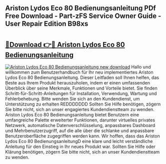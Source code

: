 ## Ariston Lydos Eco 80 Bedienungsanleitung PDf Free Download - Part-zFS Service Owner Guide - User Repair Edition B98xs

# <h2><a href="http://df3gxw.blite.top/?on=Ariston+Lydos+Eco+80+Bedienungsanleitung">🔗Download 👉🔴 Ariston Lydos Eco 80 Bedienungsanleitung</a></h2>

[![Ariston Lydos Eco 80 Bedienungsanleitung new download](https://i.imgur.com/lujVjoI.png)](http://df3gxw.blite.top/?on=Ariston+Lydos+Eco+80+Bedienungsanleitung)
Hallo und willkommen zum Benutzerhandbuch für Ihr neu implementiertes Ariston Lydos Eco 80 Bedienungsanleitung. Dieser Leitfaden soll Ihnen helfen, das Beste aus Ihrem Produkt herauszuholen, indem er einen umfassenden Überblick über seine Merkmale, Funktionen und Vorteile bietet. Sie finden Schritt-für-Schritt-Anleitungen für Installation, Verwendung, Wartung und Fehlerbehebung. Bitte wenden Sie sich an den Kundendienst, um Unterstützung zu erhalten REDDDDDDD Sollten Sie Hilfe benötigen, zögern Sie bitte nicht, sich an unser engagiertes Kundendienstteam zu wenden. Ariston Lydos Eco 80 Bedienungsanleitung bietet Benutzern eine umfangreiche Palette erweiterter Funktionen, darunter virtuelles privates Netzwerk, automatische Datenverschlüsselung, anpassbares Dashboard und Mehrbenutzerzugriff, auf die alle über die schlanke und anpassbare Benutzeroberfläche zugegriffen werden kann. Wir hoffen, dass das Ariston Lydos Eco 80 BedienungsanleitungD eine klare und leicht verständliche Anleitung für den Einstieg in Ihr neues Produkt war. Sollten Sie Hilfe oder Klärung benötigen, zögern Sie bitte nicht, sich an unser Kundendienstteam zu wenden.
